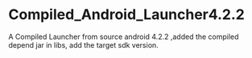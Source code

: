Compiled_Android_Launcher4.2.2
==============================

A Compiled Launcher from source android 4.2.2 ,added the compiled depend jar in libs, add the target sdk version.